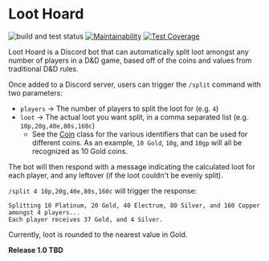 # Loot Hoard

![build and test status](https://github.com/jsoberg/Loot-Hoard-DnD-Discord-Bot/actions/workflows/gradle.yml/badge.svg?branch=main)  [![Maintainability](https://api.codeclimate.com/v1/badges/6c0494fce51d8e7d7830/maintainability)](https://codeclimate.com/github/jsoberg/Loot-Hoard-DnD-Discord-Bot/maintainability)  [![Test Coverage](https://api.codeclimate.com/v1/badges/6c0494fce51d8e7d7830/test_coverage)](https://codeclimate.com/github/jsoberg/Loot-Hoard-DnD-Discord-Bot/test_coverage)

Loot Hoard is a Discord bot that can automatically split loot amongst any number of players in a
D&amp;D game, based off of the coins and values from traditional D&amp;D rules.

Once added to a Discord server, users can trigger the `/split` command with two parameters:
- `players` -> The number of players to split the loot for (e.g. `4`)
- `loot` -> The actual loot you want split, in a comma separated list (e.g. `10p,20g,40e,80s,160c`)
    - See the [Coin](https://github.com/jsoberg/Loot-Split-Discord-Bot/blob/main/domain/src/main/kotlin/com/soberg/loothoard/domain/Coin.kt) class for the various identifiers that can be used for different coins. As an example, `10 Gold`, `10g`, and `10gp` will all be recognized as 10 Gold coins.

The bot will then respond with a message indicating the calculated loot for each player, and any leftover (if the loot couldn't be evenly split).

`/split 4 10p,20g,40e,80s,160c` will trigger the response:
```
Splitting 10 Platinum, 20 Gold, 40 Electrum, 80 Silver, and 160 Copper amongst 4 players...
Each player receives 37 Gold, and 4 Silver.
```

Currently, loot is rounded to the nearest value in Gold.

**Release 1.0 TBD**
